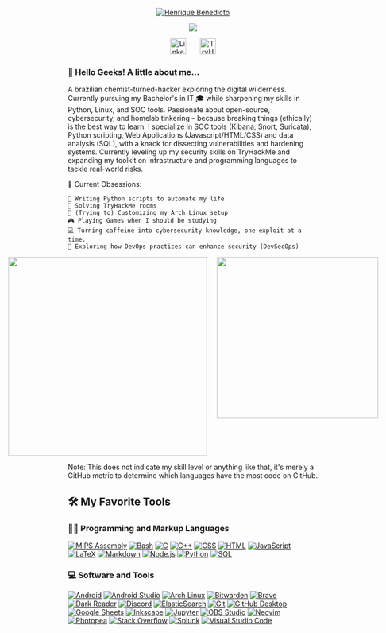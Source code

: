 <!-- Header section -->
<p align="center">
  <a href="https://github.com/hexditto">
    <img src="https://img.shields.io/badge/Henrique_Benedicto-98971a?style=for-the-badge&logo=github&logoColor=white&fontFamily=Hack" alt="Henrique Benedicto" />
  </a>
</p>


<p align="center">
  <!-- Typing SVG by DenverCoder1 - https://github.com/DenverCoder1/readme-typing-svg -->
  <a href="https://github.com/DenverCoder1/readme-typing-svg">
    <img src="https://readme-typing-svg.demolab.com/?lines=Cybersecurity+Student;DevOps+Aspirant;InfoSec+Enthusiast;TryHackMe+Apprentice;Always+learning+new+things&font=Hack&center=true&width=440&height=45&color=98971a&vCenter=true&pause=1000&size=22" />
  </a>
</p>


<!-- Social icons section -->
<p align="center">
  <a href="https://www.linkedin.com/in/henriquediasbene/"><img width="32px" alt="LinkedIn" title="LinkedIn" src="https://i.imgur.com/ySAmiEs.png"/></a>
  &#8287;&#8287;&#8287;&#8287;&#8287;
  <a href="https://tryhackme.com/p/ditt0"><img width="32px" alt="TryHackMe" title="TryHackMe" src="https://assets.tryhackme.com/img/favicon.png"/></a>
</p>


  <h3> 👋 Hello Geeks! A little about me... </h3>
<p> A brazilian chemist-turned-hacker exploring the digital wilderness.
Currently pursuing my Bachelor's in IT 🎓 while sharpening my skills in Python, Linux, and SOC tools. Passionate about open-source, cybersecurity, and homelab tinkering – because breaking things (ethically) is the best way to learn. I specialize in SOC tools (Kibana, Snort, Suricata), Python scripting, Web Applications (Javascript/HTML/CSS) and data analysis (SQL), with a knack for dissecting vulnerabilities and hardening systems. Currently leveling up my security skills on TryHackMe and expanding my toolkit on infrastructure and programming languages to tackle real-world risks.</p>



🔧 Current Obsessions:

    🐍 Writing Python scripts to automate my life
    🔐 Solving TryHackMe rooms
    🐧 (Trying to) Customizing my Arch Linux setup
    🎮 Playing Games when I should be studying
    💻 Turning caffeine into cybersecurity knowledge, one exploit at a time.
    🔐 Exploring how DevOps practices can enhance security (DevSecOps)  
  


<!-- GitHub Stats section -->
<p align="center">
  <div style="display: flex; justify-content: center; gap: 20px;">
    <img width="400" src="https://github-readme-stats.vercel.app/api?username=hexditto&show_icons=true&theme=gruvbox&hide_border=true&layout=compact" /> <!-- GitHub Stats -->
    <img width="325" src="https://github-readme-stats.vercel.app/api/top-langs/?username=hexditto&show_icons=true&theme=gruvbox&hide_border=true&layout=compact&langs_count=6" />
  </div> <!-- Top Languages -->
</p> 
<p>Note: This does not indicate my skill level or anything like that, it's merely a GitHub metric to determine which languages have the most code on GitHub.</p>


  <summary><h2>🛠️ My Favorite Tools</h2></summary>
  <!-- Some badges are from https://github.com/Ileriayo/markdown-badges -->

  <h3>👨‍💻 Programming and Markup Languages</h3>

  <p>
      <a href="https://github.com/search?q=user%3ADenverCoder1+language%3Aassembly"><img alt="MIPS Assembly" src="https://custom-icon-badges.demolab.com/badge/Assembly-525252.svg?logo=asm-hex&logoColor=white"></a>
      <a href="https://github.com/search?q=user%3ADenverCoder1+language%3Abash"><img alt="Bash" src="https://img.shields.io/badge/Bash-121011.svg?logo=gnu-bash&logoColor=white"></a>
      <a href="https://github.com/search?q=user%3ADenverCoder1+language%3Ac"><img alt="C" src="https://custom-icon-badges.demolab.com/badge/C-03599C.svg?logo=c-in-hexagon&logoColor=white"></a>
      <a href="https://github.com/search?q=user%3ADenverCoder1+language%3Acpp"><img alt="C++" src="https://custom-icon-badges.demolab.com/badge/C++-9C033A.svg?logo=cpp2&logoColor=white"></a>
      <a href="https://github.com/search?q=user%3ADenverCoder1+language%3Acss"><img alt="CSS" src="https://img.shields.io/badge/CSS-1572B6.svg?logo=css3&logoColor=white"></a>
      <a href="https://github.com/search?q=user%3ADenverCoder1+language%3Ahtml"><img alt="HTML" src="https://img.shields.io/badge/HTML-E34F26.svg?logo=html5&logoColor=white"></a>
      <a href="https://github.com/search?q=user%3ADenverCoder1+language%3Ajavascript"><img alt="JavaScript" src="https://img.shields.io/badge/JavaScript-F7DF1E.svg?logo=javascript&logoColor=black"></a>
      <a href="https://github.com/search?q=user%3ADenverCoder1+language%3Atex"><img alt="LaTeX" src="https://img.shields.io/badge/LaTeX-008080.svg?logo=LaTeX&logoColor=white"></a>
      <a href="https://github.com/search?q=user%3ADenverCoder1+language%3Amarkdown"><img alt="Markdown" src="https://img.shields.io/badge/Markdown-000000.svg?logo=markdown&logoColor=white"></a>
      <a href="https://github.com/search?q=user%3ADenverCoder1+language%3Ajavascript"><img alt="Node.js" src="https://img.shields.io/badge/Node.js-43853D.svg?logo=node.js&logoColor=white"></a>
      <a href="https://github.com/search?q=user%3ADenverCoder1+language%3Apython"><img alt="Python" src="https://img.shields.io/badge/Python-14354C.svg?logo=python&logoColor=white"></a>
      <a href="https://github.com/search?q=user%3ADenverCoder1+language%3Asql"><img alt="SQL" src="https://custom-icon-badges.demolab.com/badge/SQL-025E8C.svg?logo=database&logoColor=white"></a>
    
  </p>


  <h3>💻 Software and Tools</h3>

  <p>
      <a href="#"><img alt="Android" src="https://img.shields.io/badge/Android-3DDC84?logo=android&logoColor=white"></a>
      <a href="#"><img alt="Android Studio" src="https://img.shields.io/badge/Android%20Studio-008678.svg?logo=android-studio&logoColor=white"></a>
      <a href="#"><img alt="Arch Linux" src="https://img.shields.io/badge/Arch%20Linux-1793D1.svg?logo=arch-linux&logoColor=white"></a>
      <a href="#"><img alt="Bitwarden" src="https://img.shields.io/badge/-Bitwarden-175DDC?logo=bitwarden&logoColor=white"></a>
      <a href="#"><img alt="Brave" src="https://img.shields.io/badge/-Brave-FB542B?logo=brave&logoColor=white"></a>
      <a href="#"><img alt="Dark Reader" src="https://img.shields.io/badge/-Dark%20Reader-141E24?logo=dark-reader&logoColor=white"></a>
      <a href="#"><img alt="Discord" src="https://img.shields.io/badge/-Discord-5865F2.svg?logo=discord&logoColor=white"></a>
      <a href="#"><img alt="ElasticSearch" src="https://img.shields.io/badge/-ElasticSearch-005571?style=for-the-badge&logo=elasticsearch"></a>
      <a href="#"><img alt="Git" src="https://img.shields.io/badge/Git-F05033.svg?logo=git&logoColor=white"></a>
      <a href="#"><img alt="GitHub Desktop" src="https://img.shields.io/badge/GitHub%20Desktop-8034A9.svg?logo=github&logoColor=white"></a>
      <a href="#"><img alt="Google Sheets" src="https://img.shields.io/badge/Sheets-34A853.svg?logo=google%20sheets&logoColor=white"></a>
      <a href="#"><img alt="Inkscape" src="https://img.shields.io/badge/Inkscape-000000?logo=Inkscape&logoColor=white"></a>
      <a href="#"><img alt="Jupyter" src="https://img.shields.io/badge/Jupyter-F37626.svg?logo=Jupyter&logoColor=white"></a>
      <a href="#"><img alt="OBS Studio" src="https://img.shields.io/badge/-OBS-302E31?logo=obs-studio&logoColor=white"></a>
      <a href="#"><img alt="Neovim" src="https://img.shields.io/badge/NeoVim-%2357A143.svg?&style=for-the-badge&logo=neovim&logoColor=white"></a>
      <a href="#"><img alt="Photopea" src="https://img.shields.io/badge/Photopea-18A497?logo=photopea&logoColor=white"></a>
      <a href="#"><img alt="Stack Overflow" src="https://img.shields.io/badge/-Stack%20Overflow-FE7A16?logo=stack-overflow&logoColor=white"></a>
      <a href="#"><img alt="Splunk" src="https://img.shields.io/badge/splunk-%23000000.svg?style=for-the-badge&logo=splunk&logoColor=white"></a>
      <a href="#"><img alt="Visual Studio Code" src="https://img.shields.io/badge/Visual%20Studio%20Code-0078d7.svg?logo=visual-studio-code&logoColor=white"></a>
  </p>
</details>


